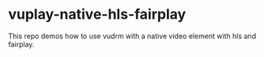 # vuplay-native-hls-fairplay
This repo demos how to use vudrm with a native video element with hls and fairplay.
